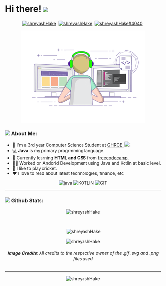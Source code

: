 # Hi there! <img src="https://github.com/TheDudeThatCode/TheDudeThatCode/blob/master/Assets/Hi.gif" width="29px">
<p align="center">
<a href="https://twitter.com/HakeShreyash" target="_blank"><img align="center" src="https://www.vectorlogo.zone/logos/twitter/twitter-tile.svg" alt="shreyashHake" height="30" width="30" /></a>&nbsp;
<a href="https://www.linkedin.com/in/shreyash-hake-7b3b20193/" target="_blank"><img align="center" src="https://www.vectorlogo.zone/logos/linkedin/linkedin-tile.svg" alt="shreyashHake" height="30" width="30" /></a>&nbsp;
<a href="https://discord.com/channels/$hréyàsh#8235" target="_blank"><img align="center" src="https://www.vectorlogo.zone/logos/discordapp/discordapp-tile.svg" alt="shreyashHake#4040" height="30" width="30" /></a>&nbsp;
</p>

<p align="center">
  <img align="center" width="400" align='left' src="https://github.com/shreyaschavhan/shreyaschavhan/blob/main/Images/Coding.gif">
</p>

### <img src="https://github.com/TheDudeThatCode/TheDudeThatCode/blob/master/Assets/Developer.gif" width="45px"> About Me:
- 🏦 I'm a 3rd year Computer Science Student at <a href ="https://ghrce.raisoni.net/" target="_blank">GHRCE.</a>
      <img src="https://media.giphy.com/media/WUlplcMpOCEmTGBtBW/giphy.gif" width="30">
- 💻 **Java** is my primary progrmming language.
- 📖 Currently learning **HTML and CSS** from [freecodecamp](https://www.freecodecamp.org/learn/responsive-web-design/).
- 👨‍💻 Worked on Andorid Development using Java and Kotlin at basic level.
- 🏏 I like to play cricket.
- ❤  I love to read about latest technologies, finance, etc.

<p align="center">
      <img src="https://www.vectorlogo.zone/logos/java/java-icon.svg" alt="java" width="65" height="65"/> 
      <img src="https://www.vectorlogo.zone/logos/kotlinlang/kotlinlang-icon.svg" alt="KOTLIN" width="45" height="45"/>
      <img src="https://www.vectorlogo.zone/logos/git-scm/git-scm-icon.svg" alt="GIT" width="50" height="50"/>
</p>

---

### <img src="https://github.com/TheDudeThatCode/TheDudeThatCode/blob/master/Assets/Developer.gif" width="45px"> Github Stats:

<p align="center"><img align="center" src="https://github-readme-stats.vercel.app/api/top-langs?username=shreyashHake&show_icons=true&locale=en&layout=compact" alt="shreyashHake" /></p>
<br>
<p align="center">&nbsp;<img align="center" src="https://github-readme-stats.vercel.app/api?username=shreyashHake&show_icons=true&locale=en" alt="shreyashHake" /></p>
<p align="center"><img align="center" src="https://github-readme-streak-stats.herokuapp.com/?user=shreyashHake&" alt="shreyashHake" /></p>
<h6 align='center'> 𝐈𝐦𝐚𝐠𝐞 𝐂𝐫𝐞𝐝𝐢𝐭𝐬:  All credits to the respective owner of the .gif .svg and .png files used </h6>

---
<p align="center"> <img src="https://komarev.com/ghpvc/?username=shreyashHake&label=Profile%20views&color=0e75b6&style=flat" alt="shreyashHake" /> </p>
